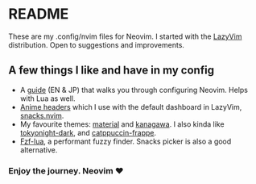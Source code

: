 # README

These are my .config/nvim files for Neovim. I started with the [LazyVim](https://www.lazyvim.org/) distribution. Open to suggestions and improvements.

## A few things I like and have in my config

+ A [guide](https://coralpink.github.io/commentary/wezterm/installation.html) (EN & JP) that walks you through configuring Neovim. Helps with Lua as well.
+ [Anime headers](https://github.com/nvimdev/dashboard-nvim/wiki/Ascii-Header-Text) which I use with the default dashboard in LazyVim, [snacks.nvim](https://github.com/folke/snacks.nvim).
+ My favourite themes: [material](https://github.com/marko-cerovac/material.nvim) and [kanagawa](https://github.com/rebelot/kanagawa.nvim). I also kinda like [tokyonight-dark](https://github.com/folke/tokyonight.nvim), and [catppuccin-frappe](https://github.com/catppuccin/nvim).
+ [Fzf-lua](https://github.com/ibhagwan/fzf-lua), a performant fuzzy finder. Snacks picker is also a good alternative.

### Enjoy the journey. Neovim :heart:
